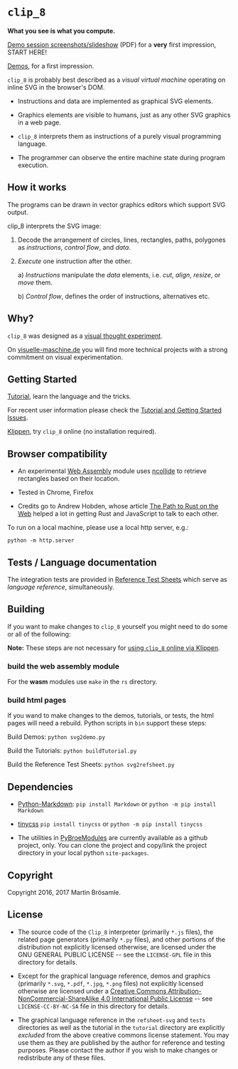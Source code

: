 
`clip_8`
========

**What you see is what you compute.**

[Demo session screenshots/slideshow](https://github.com/broesamle/clip8_materials/raw/master/demo-session-screenshots.pdf) (PDF) for a **very** first impression, START HERE!

[Demos](https://broesamle.github.io/clip_8/demos/), for a first impression.

`clip_8` is probably best described as a _visual virtual machine_ operating on inline SVG in the browser's DOM.

+ Instructions and data are implemented as graphical SVG elements.

+ Graphics elements are visible to humans, just as any other SVG graphics in a web page.

+ `clip_8` interprets them as instructions of a purely visual programming language.

+ The programmer can observe the entire machine state during program execution.


How it works
------------

The programs can be drawn in vector graphics editors which support SVG output.

clip_8 interprets the SVG image:

1. Decode the arrangement of circles, lines, rectangles, paths, polygones as _instructions_, _control flow_, and _data_.

2. _Execute_ one instruction after the other.

    a) _Instructions_ manipulate the _data_ elements, i.e. _cut_, _align_, _resize_, or _move_ them.

    b) _Control flow_, defines the order of instructions, alternatives etc.


Why?
----

`clip_8` was designed as a [visual thought experiment](https://github.com/broesamle/clip8_materials/blob/master/visual-thought-experiments.md).

On [visuelle-maschine.de](https://visuelle-maschine.de/index-en.html)
you will find more technical projects with a strong commitment on visual experimentation.


Getting Started
---------------

[Tutorial](https://broesamle.github.io/clip_8/tutorial/), learn the language and the tricks.

For recent user information please check the [Tutorial and Getting Started Issues](https://github.com/broesamle/clip_8/labels/Tutorial%20%2B%20Getting%20Started).

[Klippen](https://broesamle.github.io/clip_8/tutorial/klippen.html), try `clip_8` online (no installation required).


Browser compatibility
---------------------

+ An experimental [Web Assembly](http://webassembly.org/) module uses [ncollide](http://ncollide.org/) to retrieve rectangles based on their location.

+ Tested in Chrome, Firefox

+ Credits go to Andrew Hobden, whose article [The Path to Rust on the Web](http://asquera.de/blog/2017-04-10/the-path-to-rust-on-the-web/) helped a lot in getting Rust and JavaScript to talk to each other.

To run on a local machine, please use a local http server, e.g.:

```
python -m http.server
```


Tests / Language documentation
------------------------------

The integration tests are provided in [Reference Test Sheets](https://broesamle.github.io/clip_8/tests/) which serve as _language reference_, simultaneously.


Building
--------

If you want to make changes to `clip_8` yourself you might need to do some or all of the following:

**Note:** These steps are not necessary for [using `clip_8` online via Klippen](https://broesamle.github.io/clip_8/tutorial/klippen.html).


### build the web assembly module

For the **wasm** modules use `make` in the `rs` directory.

### build html pages

If you wand to make changes to the demos, tutorials, or tests, the html pages will need a rebuild. Python scripts in `bin` support these steps:

Build Demos: `python svg2demo.py`

Build the Tutorials: `python buildTutorial.py`

Build the Reference Test Sheets: `python svg2refsheet.py`


Dependencies
------------

+ [Python-Markdown](http://pythonhosted.org/Markdown/):
`pip install Markdown` or `python -m pip install Markdown`

+ [tinycss](https://pypi.org/project/tinycss/)
`pip install tinycss` or `python -m pip install tinycss`

+ The utilities in [PyBroeModules](https://github.com/broesamle/PyBroeModules) are currently available as a github project, only. You can clone the project and copy/link the project directory in your local python `site-packages`.


Copyright
---------

Copyright 2016, 2017 Martin Brösamle.


License
-------

+ The source code of the `Clip_8` interpreter (primarily `*.js` files), the related page generators (primarily `*.py` files), and other portions of the distribution not explicitly licensed otherwise, are licensed under the GNU GENERAL PUBLIC LICENSE -- see the `LICENSE-GPL` file in this directory for details.

+ Except for the graphical language reference, demos and graphics (primarily `*.svg`, `*.pdf`, `*.jpg`, `*.png` files) not explicitly licensed otherwise are licensed under a [Creative Commons Attribution-NonCommercial-ShareAlike 4.0 International Public License](https://creativecommons.org/licenses/by-nc-sa/4.0/legalcode) -- see `LICENSE-CC-BY-NC-SA` file in this directory for details.

+ The graphical language reference in the `refsheet-svg` and `tests` directories as well as the tutorial in the `tutorial` directory are explicitly *excluded* from the above creative commons license statement. You may use them as they are published by the author for
reference and testing purposes. Please contact the author if you wish to make changes or redistribute any of these files.

